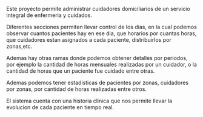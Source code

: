 Este proyecto permite administrar cuidadores domiciliarios de un servicio integral de enfermeria y cuidados.


Diferentes secciones permiten llevar control de los dias, en la cual podemos observar cuantos pacientes hay en ese dia, que horarios por cuantas horas, que cuidadores estan asignados a cada paciente, distribuirlos por zonas,etc.

Ademas hay otras ramas donde podemos obtener detalles por periodos, por ejemplo la cantidad de horas mensuales realizadas por un cuidador, o la cantidad de horas que un paciente fue cuidado entre otras.

Ademas podemos tener estadisticas de pacientes por zonas, cuidadores por zonas, por cantidad de horas realizadas entre otros.

El sistema cuenta con una historia clinica que nos permite llevar la evolucion de cada paciente en tiempo real.